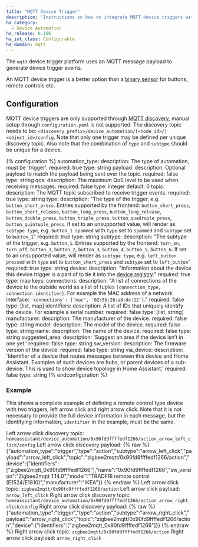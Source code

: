 ```yaml
---
title: "MQTT Device Trigger"
description: "Instructions on how to integrate MQTT device triggers within Home Assistant."
ha_category:
  - Device Automation
ha_release: 0.106
ha_iot_class: Configurable
ha_domain: mqtt
---
```


The `mqtt` device trigger platform uses an MQTT message payload to generate device trigger events.

An MQTT device trigger is a better option than a [binary sensor](/integrations/binary_sensor.mqtt/) for buttons, remote controls etc.

## Configuration

MQTT device triggers are only supported through [MQTT discovery](/docs/mqtt/discovery/), manual setup through `configuration.yaml` is not supported.
The discovery topic needs to be: `<discovery_prefix>/device_automation/[<node_id>/]<object_id>/config`. Note that only one trigger may be defined per unique discovery topic. Also note that the combination of `type` and `subtype` should be unique for a device.

{% configuration %}
automation_type:
  description: The type of automation, must be 'trigger'.
  required: true
  type: string
payload:
  description: Optional payload to match the payload being sent over the topic.
  required: false
  type: string
qos:
  description: The maximum QoS level to be used when receiving messages.
  required: false
  type: integer
  default: 0
topic:
  description: The MQTT topic subscribed to receive trigger events.
  required: true
  type: string
type:
  description: "The type of the trigger, e.g. `button_short_press`. Entries supported by the frontend: `button_short_press`, `button_short_release`, `button_long_press`, `button_long_release`, `button_double_press`, `button_triple_press`, `button_quadruple_press`, `button_quintuple_press`. If set to an unsupported value, will render as `subtype type`, e.g. `button_1 spammed` with `type` set to `spammed` and `subtype` set to `button_1`"
  required: true
  type: string
subtype:
  description: "The subtype of the trigger, e.g. `button_1`. Entries supported by the frontend: `turn_on`, `turn_off`, `button_1`, `button_2`, `button_3`, `button_4`, `button_5`, `button_6`. If set to an unsupported value, will render as `subtype type`, e.g. `left_button pressed` with `type` set to `button_short_press` and `subtype` set to `left_button`"
  required: true
  type: string
device:
  description: "Information about the device this device trigger is a part of to tie it into the [device registry](https://developers.home-assistant.io/docs/en/device_registry_index.html)."
  required: true
  type: map
  keys:
    connections:
      description: "A list of connections of the device to the outside world as a list of tuples `[connection_type, connection_identifier]`. For example the MAC address of a network interface: `'connections': ['mac', '02:5b:26:a8:dc:12']`."
      required: false
      type: [list, map]
    identifiers:
      description: A list of IDs that uniquely identify the device. For example a serial number.
      required: false
      type: [list, string]
    manufacturer:
      description: The manufacturer of the device.
      required: false
      type: string
    model:
      description: The model of the device.
      required: false
      type: string
    name:
      description: The name of the device.
      required: false
      type: string
    suggested_area:
      description: 'Suggest an area if the device isn’t in one yet.'
      required: false
      type: string
    sw_version:
      description: The firmware version of the device.
      required: false
      type: string
    via_device:
      description: 'Identifier of a device that routes messages between this device and Home Assistant. Examples of such devices are hubs, or parent devices of a sub-device. This is used to show device topology in Home Assistant.'
      required: false
      type: string
{% endconfiguration %}

### Example

This shows a complete example of defining a remote control type device with two triggers, left arrow click and right arrow click. Note that it is not necessary to provide the full device information in each message, but the identifying information, `identifier` in the example, must be the same.

Left arrow click discovery topic: `homeassistant/device_automation/0x90fd9ffffedf1266/action_arrow_left_click/config`
Left arrow click discovery payload: 
{% raw %}
{"automation_type":"trigger","type":"action","subtype":"arrow_left_click","payload":"arrow_left_click","topic":"zigbee2mqtt/0x90fd9ffffedf1266/action","device":{"identifiers":["zigbee2mqtt_0x90fd9ffffedf1266"],"name":"0x90fd9ffffedf1266","sw_version":"Zigbee2mqtt 1.14.0","model":"TRADFRI remote control (E1524/E1810)","manufacturer":"IKEA"}}
{% endraw %}
Left arrow click topic: `zigbee2mqtt/0x90fd9ffffedf1266/action`
Left arrow click payload: `arrow_left_click`
Right arrow click discovery topic: `homeassistant/device_automation/0x90fd9ffffedf1266/action_arrow_right_click/config`
Right arrow click discovery payload:
{% raw %}
{"automation_type":"trigger","type":"action","subtype":"arrow_right_click","payload":"arrow_right_click","topic":"zigbee2mqtt/0x90fd9ffffedf1266/action","device":{"identifiers":["zigbee2mqtt_0x90fd9ffffedf1266"]}}
{% endraw %}
Right arrow click topic: `zigbee2mqtt/0x90fd9ffffedf1266/action`
Right arrow click payload: `arrow_right_click`
